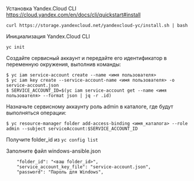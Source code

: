 Установка Yandex.Cloud CLI
https://cloud.yandex.com/en/docs/cli/quickstart#install
```
curl https://storage.yandexcloud.net/yandexcloud-yc/install.sh | bash
```
Инициализация Yandex.Cloud CLI
```
yc init
```
Создайте сервисный аккаунт и передайте его идентификатор в переменную окружения, выполнив команды:
```
$ yc iam service-account create --name <имя пользователя>
$ yc iam key create --service-account-name <имя пользователя> -o service-account.json
$ SERVICE_ACCOUNT_ID=$(yc iam service-account get --name <имя пользователя> --format json | jq -r .id)
```
Назначьте сервисному аккаунту роль admin в каталоге, где будут выполняться операции:
```
$ yc resource-manager folder add-access-binding <имя_каталога> --role admin --subject serviceAccount:$SERVICE_ACCOUNT_ID
```

Получите folder_id из `yc config list`

Заполните файл windows-ansible.json
```
    "folder_id": "<ваш folder_id>",
    "service_account_key_file": "service-account.json",
    "password": "Пароль для Windows",
```
